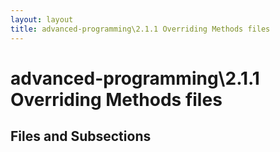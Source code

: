 ```yaml
---
layout: layout
title: advanced-programming\2.1.1 Overriding Methods files
---
```


# advanced-programming\2.1.1 Overriding Methods files

## Files and Subsections

